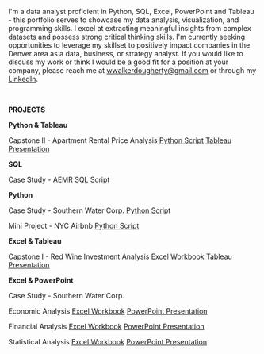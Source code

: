 I'm a data analyst proficient in Python, SQL, Excel, PowerPoint and Tableau - this portfolio serves to showcase my data analysis, visualization, and programming skills. I excel at extracting meaningful insights from complex datasets and possess strong critical thinking skills. I'm currently seeking opportunities to leverage my skillset to positively impact companies in the Denver area as a data, business, or strategy analyst. If you would like to discuss my work or think I would be a good fit for a position at your company, please reach me at wwalkerdougherty@gmail.com or through my [LinkedIn](https://www.linkedin.com/in/walkerdougherty/).

&nbsp;

**PROJECTS**


**Python & Tableau**

Capstone II - Apartment Rental Price Analysis
[Python Script](http://localhost:8888/notebooks/Documents/Documents/Springboard/Projects/Capstone%20II/Notebook%20-%20Capstone%20II.ipynb)
[Tableau Presentation](https://public.tableau.com/app/profile/walker.dougherty/viz/ApartmentPrices_16903269033500/Story?publish=yes)


**SQL**

Case Study - AEMR
[SQL Script](http://localhost:8888/notebooks/Documents/Documents/Springboard/Projects/Case%20Study%20-%20AEMR/Case%20Study%20-%20AEMR.ipynb)


**Python**

Case Study - Southern Water Corp.
[Python Script](http://localhost:8888/notebooks/Documents/Documents/Springboard/Projects/Case%20Study%20-%20Southern%20Water%20Corp%20(Python)/Southern%20Water%20Corp%20Case%20Study%20(Walker%20Dougherty).ipynb)

Mini Project - NYC Airbnb
[Python Script](http://localhost:8888/notebooks/Documents/Documents/Springboard/Projects/Case%20Study%20-%20NYC%20Airbnb%20Data%20Exploration/NYC%20Airbnb%20-%20Mini%20Project.ipynb)


**Excel & Tableau**

Capstone I - Red Wine Investment Analysis
[Excel Workbook](https://1drv.ms/x/s!AuASseIpjOmagif5d805McuIVwJ1?e=0BUKOr)
[Tableau Presentation](https://public.tableau.com/app/profile/walker.dougherty/viz/Wine_16829858424770/Story)


**Excel & PowerPoint**

Case Study - Southern Water Corp.

Economic Analysis
[Excel Workbook](https://1drv.ms/x/s!AuASseIpjOmagQT48zWrVk8f2FFx?e=9lRDWz)
[PowerPoint Presentation](https://1drv.ms/p/s!AuASseIpjOmagQbPBKoJ4eAwGT2c?e=bGwwHr)

Financial Analysis
[Excel Workbook](https://1drv.ms/x/s!AuASseIpjOmagQCZb5cXaB86gTT3?e=tKxw0t)
[PowerPoint Presentation](https://1drv.ms/p/s!AuASseIpjOmagSUF-qRG-8V3TzK9?e=LaePsi)

Statistical Analysis
[Excel Workbook](https://1drv.ms/x/s!AuASseIpjOmagQkfA3HzfFGNpe-Q?e=eJ0zr0)
[PowerPoint Presentation](https://1drv.ms/p/s!AuASseIpjOmagQuMpFGMr8-iFKJY?e=YDiUJd)








